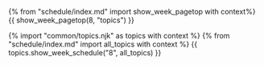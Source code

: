 {% from "schedule/index.md" import show_week_pagetop with context%}
{{ show_week_pagetop(8, "topics") }}

{% import "common/topics.njk" as topics with context %}
{% from "schedule/index.md" import all_topics with context %}
{{ topics.show_week_schedule("8", all_topics) }}
